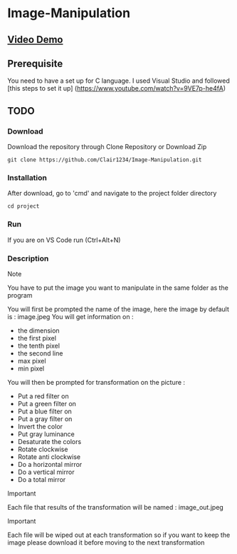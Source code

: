 # Image-Manipulation
## [Video Demo]()

## Prerequisite 
You need to have a set up for C language. I used Visual Studio and followed [this steps to set it up] (https://www.youtube.com/watch?v=9VE7p-he4fA) 

## TODO
### Download
Download the repository through Clone Repository or Download Zip
```
git clone https://github.com/Clair1234/Image-Manipulation.git
```
### Installation
After download, go to 'cmd' and navigate to the project folder directory
```
cd project
```
### Run 
If you are on VS Code run (Ctrl+Alt+N)

### Description
>[!NOTE]
>You have to put the image you want to manipulate in the same folder as the program

You will first be prompted the name of the image, here the image by default is : image.jpeg
You will get information on :
* the dimension
* the first pixel
* the tenth pixel
* the second line
* max pixel
* min pixel

You will then be prompted for transformation on the picture :
* Put a red filter on
* Put a green filter on
* Put a blue filter on
* Put a gray filter on
* Invert the color
* Put gray luminance
* Desaturate the colors
* Rotate clockwise
* Rotate anti clockwise
* Do a horizontal mirror
* Do a vertical mirror
* Do a total mirror

>[!IMPORTANT]
>Each file that results of the transformation will be named : image_out.jpeg

>[!IMPORTANT]
> Each file will be wiped out at each transformation so if you want to keep the image please download it before moving to the next transformation
